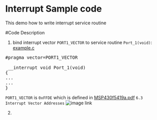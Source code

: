 # Interrupt Sample code
This demo how to write interrupt service routine

#Code Description
1. bind interrupt vector `PORT1_VECTOR` to service routine `Port_1(void)`: [example.c](https://github.com/ivan0124/MCU-MSP430Fxxx-Family/blob/master/interrupt/example.c)
<pre>
#pragma vector=PORT1_VECTOR

 __interrupt void Port_1(void)
{
...
...
}
</pre>
`PORT1_VECTOR` is `0xFFDE` which is defined in 
[MSP430f5419a.pdf](http://139.162.35.49/image/MSP430Fxxx/MSP430f5419a.pdf) `6.3 Interrupt Vector Addresses`
![image link](http://139.162.35.49/image/MSP430Fxxx/MSP430_inetrrupt_20160501.png)

2. 

